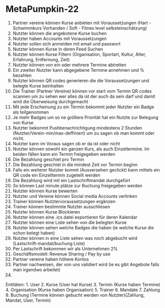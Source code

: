 # MetaPumpkin-22
1. Partner vereine können Kurse anbieten mit Voraussetzungen (Hart - Schwimmkurs Vorhanden / Soft - Fitnes level selbsteinschätzung)
2. Nutzter können die angebotene Kurse buchen
3. Nutzter haben Accounts mit Voraussetzungen
4. Nutzter sollen sich anmelden mit email und passwort
5. Nutzter können Kurse in deren Feed Suchen
6. Nutzter können Kurse Filtern (Organisation, Sportart, Kultur, Alter, Erfahrung, Entfernung, Zeit)
7. Nutzter können von ein oder mehrere Termine abtretten
8. Ein zweiter Nutzter kann abgegebene Termine annehmen und % bezahlen
9. Nutzter können QR codes generieren die die Voraussetzungen und belegte Kurse beinhalten 
10. Die Trainer (Partner Vereine) können vor start vom Termin QR codes scannen um zu sehen wer alles da ist der auch da sein darf und damit wird die Überweisung durchgemacht
11. Mit jede Erscheinung zu ein Termin bekommt jeder Nutzter ein Badge als teilgenommen
12. Je mehr Badges um so ne größere Priorität hat ein Nutzte zur Belegung von Kurse
13. Nutzter bekommt Pushbenachrichtigung mindestens 2 Stunden (Nutzter/Verein-min/max-deffiniert) um zu sagen ob man kommt oder nicht.
14. Nutzter kann im Voraus sagen ob er da ist oder nicht
15. Nutzter können sowohl ein ganzen Kurs, als auch Einzeltermine. Im beiden fällen kann ein Termin freigegeben werden
16. Die Bezahlung geschiet pro Termin
17. Die Bezahlung geschiet in die mindest Zeit vor Termin beginn
18. Falls ein weiterer Nutzter kommt (Ausversehen geclickt) kann mittels ein QR code ein Einzelltermin zugeteilt werden
19. Die Bezahlung wird mit ein Lastschriftmandat durchgefürt
21. So können Last minute plätze zur Buchung freigegeben werden
22. Nutzter können Kurse bewerten
23. Nutzter und Vereine können Social media Accounts verlinken
24. Trainer können Nutztervoraussetzungen ergänzen
25. Trainer können bestimmte Nutzter ausschliesen
26. Nutzter können Kurse Blockieren
27. Nutzter können eine .ics datei exportieren für deren Kalendar
28. Nutzter können eine Liste sehen von die belegten Kurse 
29. Nutzter können sehen welche Badges die haben (ie welche Kurse die schon belegt haben)
30. Nutzter können in eine Liste sehen was noch abgebucht wird (Lastschrift-mandat/buchung Liste)
31. Per Lastschrift bekommen wir als Unternehmen 2%
32. Geschäftsmodell: Revenue Sharing / Pay by use
33. Partner vereine haben höhere Kontos
34. Partner nachweisen, der von uns validiert wird (ie es gibt Angebote falls man irgendwo arbeitet)
35. 

Entitäten:
    1. User
    2. Kurse (User hat Kurse)
    3. Termin (Kurse haben Termine)
    4. Organisation (Kurse haben Organisation)
    5. Trainer 
    6. Mandate
    7. Zahlung
    8. Buchung (Termine können gebucht werden von Nutzter)(Zahlung, Mandat, User, Termin)